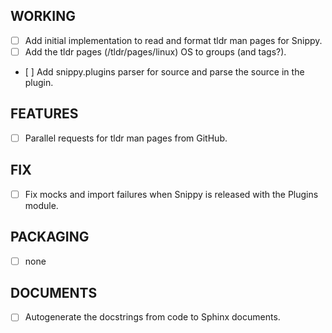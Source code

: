 ## WORKING
   - [ ] Add initial implementation to read and format tldr man pages for Snippy.
   - [ ] Add the tldr pages (/tldr/pages/linux) OS to groups (and tags?).
   - [ ] Add snippy.plugins parser for source and parse the source in the plugin.

## FEATURES
   - [ ] Parallel requests for tldr man pages from GitHub.

## FIX
   - [ ] Fix mocks and import failures when Snippy is released with the Plugins module.

## PACKAGING
   - [ ] none

## DOCUMENTS
   - [ ] Autogenerate the docstrings from code to Sphinx documents.
